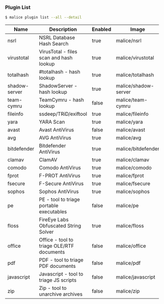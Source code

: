 ### Plugin List

```bash
$ malice plugin list --all --detail
```

| Name          | Description                               | Enabled | Image                | Category | Mime                   |
|---------------|-------------------------------------------|---------|----------------------|----------|------------------------|
| nsrl          | NSRL Database Hash Search                 | true    | malice/nsrl          | intel    | hash                   |
| virustotal    | VirusTotal - files scan and hash lookup   | true    | malice/virustotal    | intel    | hash                   |
| totalhash     | #totalhash - hash lookup                  | true    | malice/totalhash     | intel    | hash                   |
| shadow-server | ShadowServer - hash lookup                | true    | malice/shadow-server | intel    | hash                   |
| team-cymru    | TeamCymru - hash lookup                   | false   | malice/team-cymru    | intel    | hash                   |
| fileinfo      | ssdeep/TRiD/exiftool                      | true    | malice/fileinfo      | metadata | \*                     |
| yara          | YARA Scan                                 | true    | malice/yara          | av       | \*                     |
| avast         | Avast AntiVirus                           | false   | malice/avast         | av       | \*                     |
| avg           | AVG AntiVirus                             | true    | malice/avg           | av       | \*                     |
| bitdefender   | Bitdefender AntiVirus                     | true    | malice/bitdefender   | av       | \*                     |
| clamav        | ClamAV                                    | true    | malice/clamav        | av       | \*                     |
| comodo        | Comodo AntiVirus                          | true    | malice/comodo        | av       | \*                     |
| fprot         | F-PROT AntiVirus                          | true    | malice/fprot         | av       | \*                     |
| fsecure       | F-Secure AntiVirus                        | true    | malice/fsecure       | av       | \*                     |
| sophos        | Sophos AntiVirus                          | true    | malice/sophos        | av       | \*                     |
| pe            | PE - tool to triage portable executables  | false   | malice/pe            | exe      | application/x-dosexec  |
| floss         | FireEye Labs Obfuscated String Solver     | true    | malice/floss         | exe      | application/x-dosexec  |
| office        | Office - tool to triage OLE/RTF documents | false   | malice/office        | document | \*                     |
| pdf           | PDF - tool to triage PDF documents        | false   | malice/pdf           | document | application/pdf        |
| javascript    | Javascript - tool to triage JS scripts    | false   | malice/javascript    | document | application/javascript |
| zip           | Zip - tool to unarchive archives          | false   | malice/zip           | archive  | archive                |
